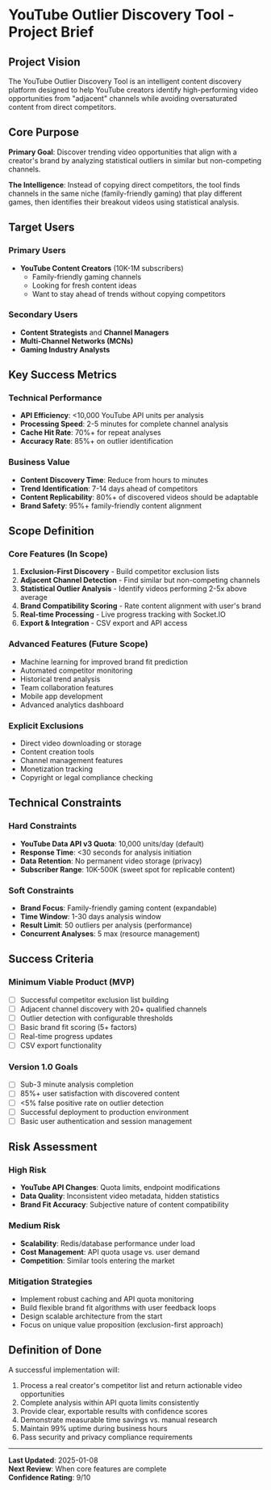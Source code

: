 # YouTube Outlier Discovery Tool - Project Brief

## Project Vision

The YouTube Outlier Discovery Tool is an intelligent content discovery platform designed to help YouTube creators identify high-performing video opportunities from "adjacent" channels while avoiding oversaturated content from direct competitors.

## Core Purpose

**Primary Goal**: Discover trending video opportunities that align with a creator's brand by analyzing statistical outliers in similar but non-competing channels.

**The Intelligence**: Instead of copying direct competitors, the tool finds channels in the same niche (family-friendly gaming) that play different games, then identifies their breakout videos using statistical analysis.

## Target Users

### Primary Users
- **YouTube Content Creators** (10K-1M subscribers)
  - Family-friendly gaming channels
  - Looking for fresh content ideas
  - Want to stay ahead of trends without copying competitors

### Secondary Users
- **Content Strategists** and **Channel Managers**
- **Multi-Channel Networks (MCNs)**
- **Gaming Industry Analysts**

## Key Success Metrics

### Technical Performance
- **API Efficiency**: <10,000 YouTube API units per analysis
- **Processing Speed**: 2-5 minutes for complete channel analysis
- **Cache Hit Rate**: 70%+ for repeat analyses
- **Accuracy Rate**: 85%+ on outlier identification

### Business Value
- **Content Discovery Time**: Reduce from hours to minutes
- **Trend Identification**: 7-14 days ahead of competitors
- **Content Replicability**: 80%+ of discovered videos should be adaptable
- **Brand Safety**: 95%+ family-friendly content alignment

## Scope Definition

### Core Features (In Scope)
1. **Exclusion-First Discovery** - Build competitor exclusion lists
2. **Adjacent Channel Detection** - Find similar but non-competing channels
3. **Statistical Outlier Analysis** - Identify videos performing 2-5x above average
4. **Brand Compatibility Scoring** - Rate content alignment with user's brand
5. **Real-time Processing** - Live progress tracking with Socket.IO
6. **Export & Integration** - CSV export and API access

### Advanced Features (Future Scope)
- Machine learning for improved brand fit prediction
- Automated competitor monitoring
- Historical trend analysis
- Team collaboration features
- Mobile app development
- Advanced analytics dashboard

### Explicit Exclusions
- Direct video downloading or storage
- Content creation tools
- Channel management features
- Monetization tracking
- Copyright or legal compliance checking

## Technical Constraints

### Hard Constraints
- **YouTube Data API v3 Quota**: 10,000 units/day (default)
- **Response Time**: <30 seconds for analysis initiation
- **Data Retention**: No permanent video storage (privacy)
- **Subscriber Range**: 10K-500K (sweet spot for replicable content)

### Soft Constraints
- **Brand Focus**: Family-friendly gaming content (expandable)
- **Time Window**: 1-30 days analysis window
- **Result Limit**: 50 outliers per analysis (performance)
- **Concurrent Analyses**: 5 max (resource management)

## Success Criteria

### Minimum Viable Product (MVP)
- [ ] Successful competitor exclusion list building
- [ ] Adjacent channel discovery with 20+ qualified channels
- [ ] Outlier detection with configurable thresholds
- [ ] Basic brand fit scoring (5+ factors)
- [ ] Real-time progress updates
- [ ] CSV export functionality

### Version 1.0 Goals
- [ ] Sub-3 minute analysis completion
- [ ] 85%+ user satisfaction with discovered content
- [ ] <5% false positive rate on outlier detection
- [ ] Successful deployment to production environment
- [ ] Basic user authentication and session management

## Risk Assessment

### High Risk
- **YouTube API Changes**: Quota limits, endpoint modifications
- **Data Quality**: Inconsistent video metadata, hidden statistics
- **Brand Fit Accuracy**: Subjective nature of content compatibility

### Medium Risk
- **Scalability**: Redis/database performance under load
- **Cost Management**: API quota usage vs. user demand
- **Competition**: Similar tools entering the market

### Mitigation Strategies
- Implement robust caching and API quota monitoring
- Build flexible brand fit algorithms with user feedback loops
- Design scalable architecture from the start
- Focus on unique value proposition (exclusion-first approach)

## Definition of Done

A successful implementation will:
1. Process a real creator's competitor list and return actionable video opportunities
2. Complete analysis within API quota limits consistently
3. Provide clear, exportable results with confidence scores
4. Demonstrate measurable time savings vs. manual research
5. Maintain 99% uptime during business hours
6. Pass security and privacy compliance requirements

---

**Last Updated**: 2025-01-08  
**Next Review**: When core features are complete  
**Confidence Rating**: 9/10
